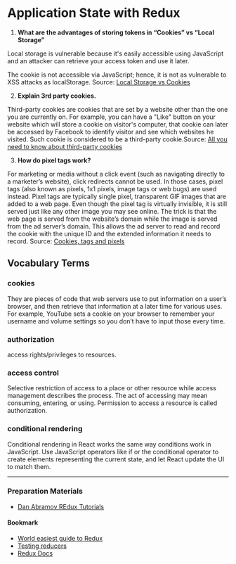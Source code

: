 # Application State with Redux
1. **What are the advantages of storing tokens in “Cookies” vs “Local Storage”**

Local storage is vulnerable because it's easily accessible using JavaScript and an attacker can retrieve your access token and use it later.

The cookie is not accessible via JavaScript; hence, it is not as vulnerable to XSS attacks as localStorage. Source: [Local Storage vs Cookies](https://dev.to/cotter/localstorage-vs-cookies-all-you-need-to-know-about-storing-jwt-tokens-securely-in-the-front-end-15id#:~:text=Local%20storage%20is%20vulnerable%20because,attacks%20involving%20your%20access%20token.)

2. **Explain 3rd party cookies.**

Third-party cookies are cookies that are set by a website other than the one you are currently on. For example, you can have a "Like" button on your website which will store a cookie on visitor's computer, that cookie can later be accessed by Facebook to identify visitor and see which websites he visited. Such cookie is considered to be a third-party cookie.Source: [All you need to know about third-party cookies](https://cookie-script.com/all-you-need-to-know-about-third-party-cookies.html#:~:text=Third%2Dparty%20cookies%20are%20cookies,see%20which%20websites%20he%20visited.)

3. **How do pixel tags work?**

For marketing or media without a click event (such as navigating directly to a marketer’s website), click redirects cannot be used. In those cases, pixel tags (also known as pixels, 1x1 pixels, image tags or web bugs) are used instead. Pixel tags are typically single pixel, transparent GIF images that are added to a web page. Even though the pixel tag is virtually invisible, it is still served just like any other image you may see online. The trick is that the web page is served from the website’s domain while the image is served from the ad server’s domain. This allows the ad server to read and record the cookie with the unique ID and the extended information it needs to record. Source: [Cookies, tags and pixels](https://resources.marketingeffectiveness.nielsen.com/blog/cookies-tags-pixels-tracking-customer-engagement#:~:text=Pixel%20tags%20are%20typically%20single,image%20you%20may%20see%20online.)
## Vocabulary Terms

### cookies
They are pieces of code that web servers use to put information on a user’s browser, and then retrieve that information at a later time for various uses. For example, YouTube sets a cookie on your browser to remember your username and volume settings so you don’t have to input those every time.
### authorization
access rights/privileges to resources.
### access control
Selective restriction of access to a place or other resource while access management describes the process. The act of accessing may mean consuming, entering, or using. Permission to access a resource is called authorization.
### conditional rendering
Conditional rendering in React works the same way conditions work in JavaScript. Use JavaScript operators like if or the conditional operator to create elements representing the current state, and let React update the UI to match them.

----

### Preparation Materials
* [Dan Abramov REdux Tutorials](https://egghead.io/courses/getting-started-with-redux)

#### Bookmark
* [World easiest guide to Redux](https://medium.freecodecamp.org/understanding-redux-the-worlds-easiest-guide-to-beginning-redux-c695f45546f6)
* [Testing reducers](https://medium.com/@netxm/testing-redux-reducers-with-jest-6653abbfe3e1)
* [Redux Docs](https://redux.js.org/)

